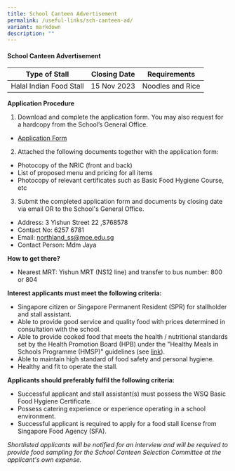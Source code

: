 ```yaml
---
title: School Canteen Advertisement
permalink: /useful-links/sch-canteen-ad/
variant: markdown
description: ""
---
```

#### School Canteen Advertisement

| Type of Stall | Closing Date | Requirements |
| -------- | -------- | -------- |
| Halal Indian Food Stall   | 15 Nov 2023     | Noodles and Rice  |

**Application Procedure**
1. Download and complete the application form. You may also request for a hardcopy from the School’s General Office.
* [Application Form](/files/canteen-stall-application-form.pdf) 
2. Attached the following documents together with the application form:
* Photocopy of the NRIC (front and back)
* List of proposed menu and pricing for all items
* Photocopy of relevant certificates such as Basic Food Hygiene Course, etc

3. Submit the completed application form and documents by closing date via email OR to the School's General Office.

* Address: 3 Yishun Street 22 ,S768578
* Contact No: 6257 6781
* Email: northland_ss@moe.edu.sg
* Contact Person: Mdm Jaya  

**How to get there?**
* Nearest MRT: Yishun MRT (NS12 line) and transfer to bus number: 800 or 804

**Interest applicants must meet the following criteria:**
* Singapore citizen or Singapore Permanent Resident (SPR) for stallholder and stall assistant.
* Able to provide good service and quality food with prices determined in consultation with the school.
* Able to provide cooked food that meets the health / nutritional standards set by the Health Promotion Board (HPB) under the "Healthy Meals in Schools Programme (HMSP)" guidelines (see [link](https://www.hpb.gov.sg/schools/school-programmes/healthy-meals-in-schools-programme)).
* Able to maintain high standard of food safety and personal hygiene.
* Healthy and fit to operate the stall.


**Applicants should preferably fulfil the following criteria:**
* Successful applicant and stall assistant(s) must possess the WSQ Basic Food Hygiene Certificate.
* Possess catering experience or experience operating in a school environment.
* Successful applicant is required to apply for a food stall license from Singapore Food Agency (SFA). 


*Shortlisted applicants will be notified for an interview and will be required to provide food sampling for the School Canteen Selection Committee at the applicant's own expense.*